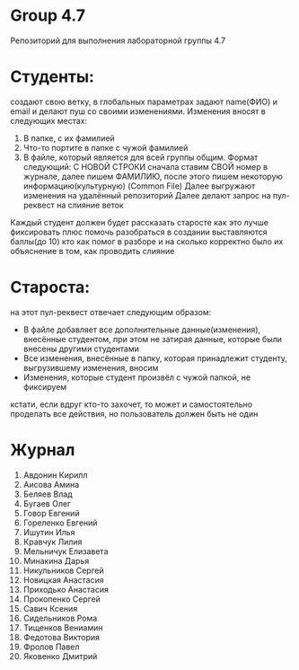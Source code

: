 # Group 4.7
 Репозиторий для выполнения лабораторной группы 4.7

# Студенты:
создают свою ветку, в глобальных параметрах задают name(ФИО) и email и делают пуш со своими изменениями.
Изменения вносят в следующих местах:
1) В папке, с их фамилией
2) Что-то портите в папке с чужой фамилией
3) В файле, который является для всей группы общим. Формат следующий: С НОВОЙ СТРОКИ сначала ставим СВОЙ номер в журнале, далее пишем ФАМИЛИЮ, после этого пишем некоторую информацию(культурную) (Common File)
Далее выгружают изменения на удалённый репозиторий
Далее делают запрос на пул-реквест на слияние веток

Каждый студент должен будет рассказать старосте как это лучше фиксировать плюс помочь разобраться в создании
выставляются баллы(до 10) кто как помог в разборе и на сколько корректно было их объяснение в том, как проводить слияние

#  Староста:
на этот пул-реквест отвечает следующим образом:
- В файле добавляет все дополнительные данные(изменения), внесённые студентом, при этом не затирая данные, которые были внесены другими студентами
- Все изменения, внесённые в папку, которая принадлежит студенту, выгрузившему изменения, вносим
- Изменения, которые студент произвёл с чужой папкой, не фиксируем



кстати, если вдруг кто-то захочет, то может и самостоятельно проделать все действия, но пользователь должен быть не один

# Журнал

1. Авдонин Кирилл
2. Аисова Амина
3. Беляев Влад
4. Бугаев Олег
5. Говор Евгений
6. Гореленко Евгений
7. Ишутин Илья
8. Кравчук Лилия
9. Мельничук Елизавета
10. Минакина Дарья
11. Никульников Сергей
12. Новицкая Анастасия
13. Приходько Анастасия
14. Прокопенко Сергей
15. Савич Ксения
16. Сидельников Рома
17. Тищенков Вениамин
18. Федотова Виктория
19. Фролов Павел
20. Яковенко Дмитрий
